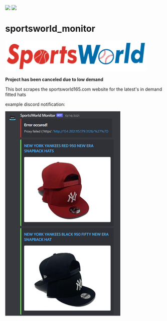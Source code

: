 ![](https://img.shields.io/badge/Active-No-red) ![](https://img.shields.io/badge/Working-No-red)

# sportsworld_monitor

<img src="https://github.com/aimarket/sportsworld_monitor/blob/main/sports_world_logo_360.png?raw=true" alt="slide0" title="Slide0" height="100"/>

**Project has been canceled due to low demand**

This bot scrapes the sportsworld165.com website for the latest's in demand fitted hats 

example discord notification:

<img src="https://github.com/aimarket/sportsworld_monitor/blob/main/Discord_zx17gus30d.png?raw=true" alt="slide0" title="Slide0" height="650"/>
